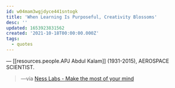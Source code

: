 ```yaml
---
id: w04mam3wgjdyce441sntogk
title: 'When Learning Is Purposeful, Creativity Blossoms'
desc: ''
updated: 1653923831562
created: '2021-10-18T00:00:00.000Z'
tags:
  - quotes
---
```


— [[resources.people.APJ Abdul Kalam]] (1931-2015), AEROSPACE SCIENTIST.

> —via [Ness Labs - Make the most of your mind](https://nesslabs.com/)
